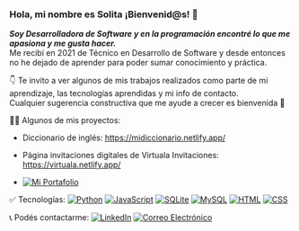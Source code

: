 ### Hola, mi nombre es Solita ¡Bienvenid@s! 👋

***Soy Desarrolladora de Software y en  la programación encontré lo que me apasiona y me gusta hacer.*** 
<br>
Me recibí en 2021 de Técnico en Desarrollo de Software y desde entonces no he dejado de aprender para poder sumar conocimiento y práctica.
<br>

👇 Te invito a ver algunos de mis trabajos realizados como parte de mi aprendizaje, las tecnologías aprendidas y mi info de contacto.
<br>
Cualquier sugerencia constructiva que me ayude a crecer es bienvenida 🙂

 👩‍💻 Algunos de mis proyectos:
 
- Diccionario de inglés: https://midiccionario.netlify.app/

- Página invitaciones digitales de Virtuala Invitaciones: https://virtuala.netlify.app/
- [![Mi Portafolio](https://img.shields.io/badge/Portafolio-marinsolita-8A2BE2)](https://marinsolita.netlify.app/)

✅ Tecnologías:
[![Python](https://img.shields.io/badge/Python-brightgreen)]()
[![JavaScript](https://img.shields.io/badge/JavaScript-yellow)]()
[![SQLite](https://img.shields.io/badge/SQLite-fuchsia)]()
[![MySQL](https://img.shields.io/badge/MySQL-blue)]()
[![HTML](https://img.shields.io/badge/HTML-orange)]()
[![CSS](https://img.shields.io/badge/CSS-red)]()

📞 Podés contactarme:
[![LinkedIn](https://img.shields.io/badge/LinkedIn-Soledad%20Marin-fuchsia)](https://www.linkedin.com/in/soledadmarin-dev/)
[![Correo Electrónico](https://img.shields.io/badge/Correo%20Electronico-msoledadmarich%40gmail.com-blue)]()



